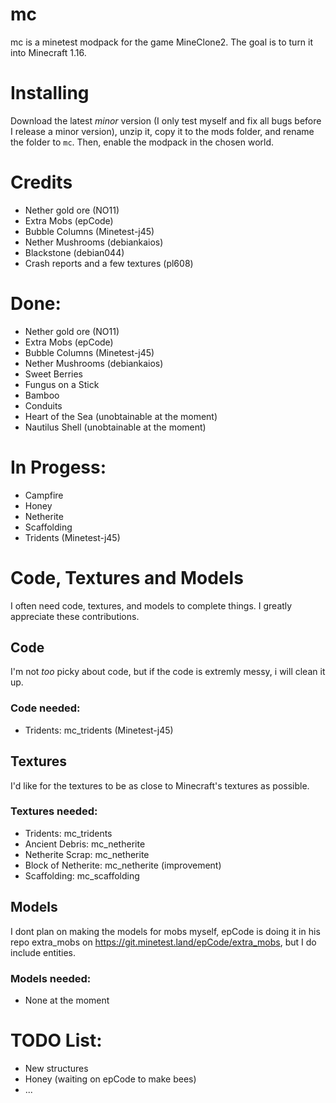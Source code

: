 # mc
mc is a minetest modpack for the game MineClone2. The goal is to turn it into Minecraft 1.16.

# Installing
Download the latest *minor* version (I only test myself and fix all bugs before I release a minor version), unzip it, copy it to the mods folder, and rename the folder to ```mc```. Then, enable the modpack in the chosen world.

# Credits

* Nether gold ore (NO11)
* Extra Mobs (epCode)
* Bubble Columns (Minetest-j45)
* Nether Mushrooms (debiankaios)
* Blackstone (debian044)
* Crash reports and a few textures (pl608)

# Done:

* Nether gold ore (NO11)
* Extra Mobs (epCode)
* Bubble Columns (Minetest-j45)
* Nether Mushrooms (debiankaios)
* Sweet Berries
* Fungus on a Stick
* Bamboo
* Conduits
* Heart of the Sea (unobtainable at the moment)
* Nautilus Shell (unobtainable at the moment)

# In Progess:

* Campfire
* Honey
* Netherite
* Scaffolding
* Tridents (Minetest-j45)

# Code, Textures and Models

I often need code, textures, and models to complete things. I greatly appreciate these contributions.

## Code

I'm not *too* picky about code, but if the code is extremly messy, i will clean it up.

### Code needed:

* Tridents: mc_tridents (Minetest-j45)

## Textures

I'd like for the textures to be as close to Minecraft's textures as possible.

### Textures needed:

* Tridents: mc_tridents
* Ancient Debris: mc_netherite
* Netherite Scrap: mc_netherite
* Block of Netherite: mc_netherite (improvement)
* Scaffolding: mc_scaffolding

## Models

I dont plan on making the models for mobs myself, epCode is doing it in his repo extra_mobs on https://git.minetest.land/epCode/extra_mobs, but I do include entities.

### Models needed:

* None at the moment

# TODO List:

* New structures
* Honey (waiting on epCode to make bees)
* ...
